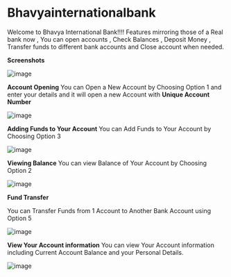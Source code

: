 # Bhavyainternationalbank
Welcome to Bhavya International Bank!!!! Features mirroring those of a Real bank now , You can open accounts , Check Balances , Deposit Money , Transfer funds to different bank accounts and Close account when needed.

**Screenshots**

![image](https://github.com/BhavyaJain2004/Bhavyainternationalbank/assets/117174326/00209ddb-1bac-4597-816c-d4b8fe6c85a0)

**Account Opening**
You can Open a New Account by Choosing Option 1 and enter your details and it will open a new Account with **Unique Account Number** 

![image](https://github.com/BhavyaJain2004/Bhavyainternationalbank/assets/117174326/651a4de1-eebc-478d-b0a4-91c185376c03)

**Adding Funds to Your Account**
You can Add Funds to Your Account by Choosing Option 3

![image](https://github.com/BhavyaJain2004/Bhavyainternationalbank/assets/117174326/8353769f-0661-4ca7-b6a7-69ab3fb84b80)

**Viewing Balance**
You can view Balance of Your Account by Choosing Option 2

![image](https://github.com/BhavyaJain2004/Bhavyainternationalbank/assets/117174326/3a7c2e86-6a43-48f3-9746-8f85b4fc5e60)

**Fund Transfer**

You can Transfer Funds from 1 Account to Another Bank Account using Option 5

![image](https://github.com/BhavyaJain2004/Bhavyainternationalbank/assets/117174326/0cf56fbe-a4ee-485f-bc1e-69d521400a0f)

**View Your Account information**
You can view Your Account information including Current Account Balance and your Personal Details.

![image](https://github.com/BhavyaJain2004/Bhavyainternationalbank/assets/117174326/e1567595-3734-4a2c-985e-55b809832e52)





